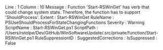 ﻿
Line                 : 1
Column               : 10
Message              : Function 'Start-RSWinGet' has verb that could change system state. Therefore, the function has to support 'ShouldProcess'.
Extent               : Start-RSWinGet
RuleName             : PSUseShouldProcessForStateChangingFunctions
Severity             : Warning
ScriptName           : Start-RSWinGet.ps1
ScriptPath           : /Users/rstolpe/Dev/GitHub/WinSoftwareUpdate/.src/private/function/Start-RSWinGet.ps1
RuleSuppressionID    : 
SuggestedCorrections : 
IsSuppressed         : False


